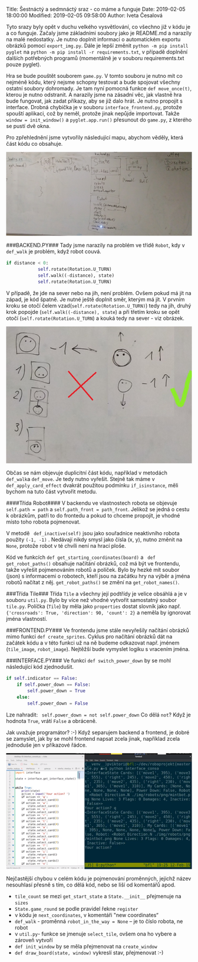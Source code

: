 ﻿Title: Šestnáctý a sedmnáctý sraz - co máme a funguje
Date: 2019-02-05 18:00:00
Modified: 2019-02-05 09:58:00
Author: Iveta Česalová

Tyto srazy byly opět v duchu velkého vysvětlování, co všechno již v kódu je a co funguje. Začaly jsme základními soubory jako je README.md a narazily na malé nedostatky. Je nutno doplnit informaci o automatickém exportu obrázků pomocí `export_img.py`. Dále je lepší změnit `python -m pip install pyglet` na `python -m pip install -r requirements.txt`, v případě doplnění dalších potřebných programů (momentálně je v souboru requirements.txt pouze pyglet).


Hra se bude pouštět souborem `game.py`. V tomto souboru je nutno mít co nejméně kódu, který nejsme schopny testovat a bude spojovat všechny ostatní soubory dohromady. Je tam nyní pomocná funkce `def move_once(t)`, kterou je nutno odstranit. 
A narazily jsme na zásadní věc, jak vlastně hra bude fungovat, jak zadat příkazy, aby se již dalo hrát. Je nutno propojit s interface. Drobná chybička je v souboru `interface_frontend.py`, protože spouští aplikaci, což by neměl, protože jinak nepůjde importovat. Takže `window = init_window()` a `pyglet.app.run()` přesunout do `game.py`, z kterého se pustí dvě okna.


Pro zpřehlednění jsme vytvořily následující mapu, abychom věděly, která část kódu co obsahuje.

![mapa](./images/mapa.jpg)


###BACKEND.PY###
Tady jsme narazily na problém ve třídě `Robot`, kdy v ` def_walk` je problém, když robot couvá. 
```python
if distance < 0:
            self.rotate(Rotation.U_TURN)
            self.walk((-distance), state)
            self.rotate(Rotation.U_TURN)
```

V případě, že jde na sever nebo na jih, není problém. Ovšem pokud má jít na západ, je kód špatně. Je nutné ještě doplnit směr, kterým má jít.  V prvním kroku se otočí čelem vzad(`self.rotate(Rotation.U_TURN)`) tedy na jih, druhý krok popojde (`self.walk((-distance), state`) a při třetím kroku se opět otočí (`self.rotate(Rotation.U_TURN`) a kouká tedy na sever - viz obrázek. 

![posun](./images/posun.jpg)


Občas se nám objevuje duplicitní část kódu, například v metodách `def_walk`a `def_move`. Je tedy nutno vyřešit. Stejně tak máme v `def_apply_card_effect` dvakrát použitou podmínku `if_isinstance`, měli bychom na tuto část vytvořit metodu.


####Třída Robot####
V backendu ve vlastnostech robota se objevuje `self.path = path` a `self.path_front = path_front`. Jelikož se jedná o cestu k obrázkům, patří to do frontedu a pokud to chceme propojit, je vhodné místo toho robota pojmenovat.

V metodě ` def_inactive(self)` jsou jako souřadnice neaktivního robota použity `(-1, -1)` . Nedávají nikdy smysl jako čísla (x, y), nutno změnit na `None`, protože robot v té chvíli není na hrací ploše.


Kód ve funkcích `def get_starting_coordinates(board)` a ` def get_robot_paths()` obsahuje načítání obrázků, což má být ve frontendu, takže vyřešit pojmenováním robotů a políček. Bylo by hezké mít soubor (json) s informacemi o robotech, kteří jsou na začátku hry na výběr a jména robotů načítat z něj. `get_robot_paths()` se změní na `get_robot_names()`.


###Třída Tile###
Třída `Tile` a všechny její podtřídy je velice obsáhlá a je v souboru `util.py`. Bylo by více než vhodné vytvořit samostatný soubor `tile.py`. 
Políčka (`Tile`) by měla jako `properties` dostat slovník jako např. `{'crossroads': True, 'direction': 90, 'count': 2}` a neměla by ignorovat jména vlastností.




###FRONTEND.PY###
Ve frontendu jsme stále nevyřešily načítání obrázků mimo funkci `def create_sprites`. Cyklus pro načítání obrázků dát na začátek kódu a v této funkci už na ně budeme odkazovat např. jménem (`tile_image`, `robot_image`). Nejtěžší bude vymyslet logiku s vracením jména.


###INTERFACE.PY###
Ve funkci `def switch_power_down` by se mohl následující kód zjednodušit.
```python
if self.indicator == False:
	if self.power_down == False:
		self.power_down = True
	else:
		self.power_down = False
```

Lze nahradit:
` self.power_down = not self.power_down`
Co dělá `not`? Když je hodnota `True`, vrátí `False` a obráceně.


Jak uvažuje programátor? :-) Když separujem backend a frontend, je dobré se zamyslet, jak by se mohl frontend napsat zcela jinak, například zcela jednoduše jen v příkazové řádce. 

![alternativni_frontend](./images/afrontend.jpg)


Nejčastější chybou v celém kódu je pojmenování proměnných, jejichž název nesouhlasí přesně s tím, co dělá kód, nebo se liší od komentářů apod.

* `tile_count` se mezi `get_start_state` a `State.__init__` přejmenuje na `sizes`
* `State.game_round` se podle pravidel řekne `register`
*  v kódu je `next_coordinates`, v komentáři "new coordinates“
* `def_walk` - proměnná `robot_in_the_way = None` – je to číslo robota, ne robot
* v `util.py`- funkce se jmenuje `select_tile`, ovšem ona ho vybere a zároveň vytvoří
* `def init_window` by se měla přejmenovat na `create_window`
* `def draw_board(state, window)` vykreslí stav, přejmenovat :-)
